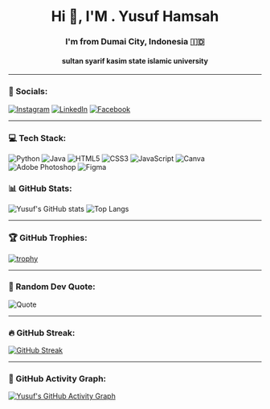 <h1 align="center">Hi 👋, I'M . Yusuf Hamsah</h1>
<h3 align="center">I'm from Dumai City, Indonesia 🇮🇩</h3>
<h4 align="center">sultan syarif kasim state islamic university
</h4>

---

### 🔗 Socials:
[![Instagram](https://img.shields.io/badge/Instagram-%23E4405F.svg?style=for-the-badge&logo=Instagram&logoColor=white)](https://instagram.com/username)
[![LinkedIn](https://img.shields.io/badge/LinkedIn-%230077B5.svg?style=for-the-badge&logo=linkedin&logoColor=white)](https://linkedin.com/in/username)
[![Facebook](https://img.shields.io/badge/Facebook-%231877F2.svg?style=for-the-badge&logo=facebook&logoColor=white)](https://facebook.com/username)

---

### 💻 Tech Stack:
![Python](https://img.shields.io/badge/Python-3670A0?style=for-the-badge&logo=python&logoColor=ffdd54)
![Java](https://img.shields.io/badge/Java-%23ED8B00?style=for-the-badge&logo=java&logoColor=white)
![HTML5](https://img.shields.io/badge/HTML5-%23E34F26.svg?style=for-the-badge&logo=html5&logoColor=white)
![CSS3](https://img.shields.io/badge/CSS3-%231572B6.svg?style=for-the-badge&logo=css3&logoColor=white)
![JavaScript](https://img.shields.io/badge/JavaScript-%23323330.svg?style=for-the-badge&logo=javascript&logoColor=%23F7DF1E)
![Canva](https://img.shields.io/badge/Canva-%2300C4CC.svg?style=for-the-badge&logo=Canva&logoColor=white)
![Adobe Photoshop](https://img.shields.io/badge/Adobe%20Photoshop-31A8FF.svg?style=for-the-badge&logo=Adobe-Photoshop&logoColor=white)
![Figma](https://img.shields.io/badge/Figma-F24E1E.svg?style=for-the-badge&logo=Figma&logoColor=white)

### 📊 GitHub Stats:
![Yusuf's GitHub stats](https://github-readme-stats.vercel.app/api?username=yusufhamsah17&show_icons=true&theme=tokyonight)
![Top Langs](https://github-readme-stats.vercel.app/api/top-langs/?username=yusufhamsah17&layout=compact&theme=tokyonight)

---

### 🏆 GitHub Trophies:
[![trophy](https://github-profile-trophy.vercel.app/?username=yusufhamsah17&theme=dracula)](https://github.com/ryo-ma/github-profile-trophy)

---

### 💬 Random Dev Quote:
![Quote](https://quotes-github-readme.vercel.app/api?type=horizontal&theme=dark)

---

### 🔥 GitHub Streak:
[![GitHub Streak](https://streak-stats.demolab.com?user=yusufhamsah17&theme=tokyonight)](https://git.io/streak-stats)

---

### 📌 GitHub Activity Graph:
[![Yusuf's GitHub Activity Graph](https://github-readme-activity-graph.vercel.app/graph?username=yusufhamsah17&theme=tokyo-night)](https://github.com/ashutosh00710/github-readme-activity-graph)
